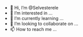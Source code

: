 - 👋 Hi, I’m @Selvesterele
- 👀 I’m interested in ...
- 🌱 I’m currently learning ...
- 💞️ I’m looking to collaborate on ...
- 📫 How to reach me ...

<!---
Selvesterele/Selvesterele is a ✨ special ✨ repository because its `README.md` (this file) appears on your GitHub profile.
You can click the Preview link to take a look at your changes.
--->

